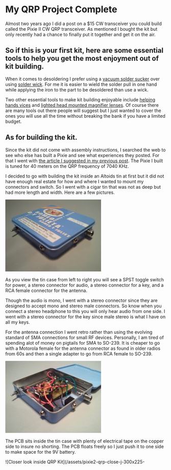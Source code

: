 # My QRP Project Complete

Almost two years ago I did a post on a $15 CW transceiver you could build called the Pixie II CW QRP transceiver. As mentioned I bought the kit but only recently had a chance to finally put it together and get it on the air.

## So if this is your first kit, here are some essential tools to help you get the most enjoyment out of kit building.

When it comes to desoldering I prefer using a [vacuum solder sucker](https://www.amazon.com/Tabiger-Solder-Desoldering-Sucker-Remover/dp/B0777LMVTT) over using [solder wick](http://www.radioshack.com/product/index.jsp?productId=12580051). For me it is easier to wield the solder pull in one hand while applying the iron to the part to be desoldered than use a wick.

Two other essential tools to make kit building enjoyable include [helping hands vices](https://www.amazon.com/PanaVise-Model-201-Junior-Miniature/dp/B000B61D22) and [lighted head mounted magnifier lenses](http://www.amazon.com/s/ref=nb_sb_noss?url=search-alias%3Daps&field-keywords=head+magnifiers&rh=i%3Aaps%2Ck%3Ahead+magnifiers). Of course there are many tools out there people will suggest but I just wanted to cover the ones you will use all the time without breaking the bank if you have a limited budget.

## As for building the kit.

Since the kit did not come with assembly instructions, I searched the web to see who else has built a Pixie and see what experiences they posted. For that I went with [the article I suggested in my previous post](https://web.archive.org/web/20090416095958/http://www.coffeepower.net/ham/pixieII/pixieII.htm). The Pixie I built is tuned for 40 meters on the QRP frequency of 7040 KHz.

I decided to go with building the kit inside an Altoids tin at first but it did not have enough real estate for how and where I wanted to mount my connectors and switch. So I went with a cigar tin that was not as deep but had more length and width. Here are a few pictures.

![QRP Kit Complete](/assets/xpixie2-qrp-j-300x225.jpg.pagespeed.ic.mTs_X7tx8T.jpg)

As you view the tin case from left to right you will see a SPST toggle switch for power, a stereo connector for audio, a stereo connector for a key, and a RCA female connector for the antenna.

Though the audio is mono, I went with a stereo connector since they are designed to accept mono and stereo male connectors. So know when you connect a stereo headphone to this you will only hear audio from one side. I went with a stereo connector for the key since male stereo is what I have on all my keys.

For the antenna connection I went retro rather than using the evolving standard of SMA connections for small RF devices. Personally, I am tired of spending alot of money on pigtails for SMA to SO-239. It is cheaper to go with a Motorola female for the antenna connector as found in older radios from 60s and then a single adapter to go from RCA female to SO-239.

![Inside QRP Kit](/assets/pixie2-qrp-open-j-300x225-300x225.jpg)

The PCB sits inside the tin case with plenty of electrical tape on the copper side to insure no shorting. The PCB floats freely so I just push it to one side to make space for the 9V battery.

![Closer look inside QRP Kit](/assets/pixie2-qrp-close-j-300x225-